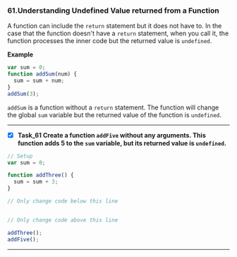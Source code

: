 ### 61.Understanding Undefined Value returned from a Function

A function can include the `return` statement but it does not have to. In the case that the function doesn't have a `return` statement, when you call it, the function processes the inner code but the returned value is `undefined`.

**Example**
```js
var sum = 0;
function addSum(num) {
  sum = sum + num;
}
addSum(3);

```

`addSum` is a function without a `return` statement. The function will change the global `sum` variable but the returned value of the function is `undefined`.
******************************************************
- [x] **Task_61  Create a function `addFive` without any arguments. This function adds 5 to the `sum` variable, but its returned value is `undefined`.**


```js
// Setup
var sum = 0;

function addThree() {
  sum = sum + 3;
}

// Only change code below this line


// Only change code above this line

addThree();
addFive();
```
********************************************